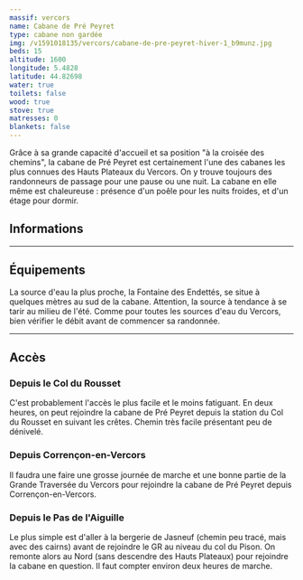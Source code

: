 ```yaml
---
massif: vercors
name: Cabane de Pré Peyret
type: cabane non gardée
img: /v1591018135/vercors/cabane-de-pre-peyret-hiver-1_b9munz.jpg
beds: 15
altitude: 1600
longitude: 5.4828
latitude: 44.82698
water: true
toilets: false
wood: true
stove: true
matresses: 0
blankets: false
---
```


Grâce à sa grande capacité d'accueil et sa position "à la croisée des chemins", la cabane de Pré Peyret est certainement l'une des cabanes les plus connues des Hauts Plateaux du Vercors. On y trouve toujours des randonneurs de passage pour une pause ou une nuit. La cabane en elle même est chaleureuse : présence d'un poêle pour les nuits froides, et d'un étage pour dormir.

## Informations

<grid :altitude="altitude" :beds="beds" :longitude="longitude" :latitude="longitude"></grid>

---

## Équipements

<grid :matresses="matresses" :blankets="blankets" :stove="stove" :wood="wood" :water="water" :toilets="toilets"></grid>

La source d'eau la plus proche, la Fontaine des Endettés, se situe à quelques mètres au sud de la cabane. Attention, la source à tendance à se tarir au milieu de l'été. Comme pour toutes les sources d'eau du Vercors, bien vérifier le débit avant de commencer sa randonnée.

---

## Accès

### Depuis le Col du Rousset

C'est probablement l'accès le plus facile et le moins fatiguant. En deux heures, on peut rejoindre la cabane de Pré Peyret depuis la station du Col du Rousset en suivant les crêtes. Chemin très facile présentant peu de dénivelé.

### Depuis Corrençon-en-Vercors

Il faudra une faire une grosse journée de marche et une bonne partie de la Grande Traversée du Vercors pour rejoindre la cabane de Pré Peyret depuis Corrençon-en-Vercors.

### Depuis le Pas de l'Aiguille

Le plus simple est d'aller à la bergerie de Jasneuf (chemin peu tracé, mais avec des cairns) avant de rejoindre le GR au niveau du col du Pison. On remonte alors au Nord (sans descendre des Hauts Plateaux) pour rejoindre la cabane en question. Il faut compter environ deux heures de marche.
